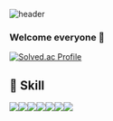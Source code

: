
<!--
**laketree2/laketree2** is a ✨ _special_ ✨ repository because its `README.md` (this file) appears on your GitHub profile.

Here are some ideas to get you started:

- 🔭 I’m currently working on ...
- 🌱 I’m currently learning ...
- 👯 I’m looking to collaborate on ...
- 🤔 I’m looking for help with ...
- 💬 Ask me about ...
- 📫 How to reach me: ...
- 😄 Pronouns: ...
- ⚡ Fun fact: ...
-->

<div align = "left">
  
![header](https://capsule-render.vercel.app/api?type=waving&color=timeGradient&text=JuhaKim%20&animation=twinkling&fontSize=50&fontAlignY=40&fontAlign=82&height=200)

### Welcome everyone 👋
[![Solved.ac Profile](http://mazassumnida.wtf/api/v2/generate_badge?boj=laketree2)](https://solved.ac/laektree2/)

## 🌱 Skill
<div style="display:flex; flex-direction:row;">
    <img src="https://img.shields.io/badge/javascript-F7DF1E?style=flat-square&logo=javascript&logoColor=black"> 
<!--     <img src="https://img.shields.io/badge/linux-FCC624?style=flat-square&logo=linux&logoColor=black"> -->
    <img src="https://img.shields.io/badge/React-61DAFB?style=flat-square&logo=React&logoColor=white"/>
    <img src="https://img.shields.io/badge/Next.js-000?style=flat-square&logo=next.js&logoColor=white"/>
<br>
<div style="display:flex; flex-direction:row;">
    <img src="https://img.shields.io/badge/Java-007396?style=flat-square&logo=Conda-Forge&logoColor=white" />
    <img src="https://img.shields.io/badge/python-3776AB?style=flat-square&logo=python&logoColor=white"> 
    <img src="https://img.shields.io/badge/oracle-F80000?style=flat-square&logo=oracle&logoColor=white"> 
    <img src="https://img.shields.io/badge/node.js-green?style=flat-square&logo=node.js&logoColor=white"/>


</div>
